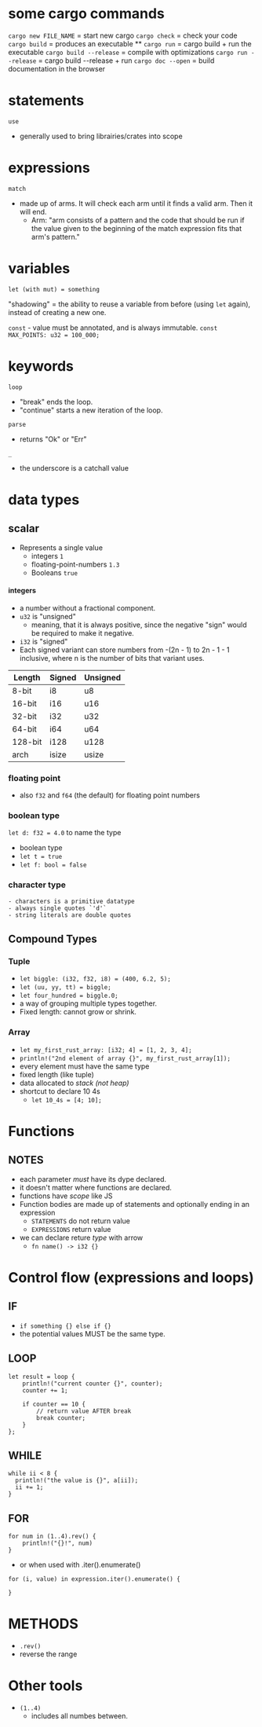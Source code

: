 
# some cargo **commands**

`cargo new FILE_NAME` = start new cargo
`cargo check` = check your code
`cargo build` = produces an executable
\*\* `cargo run` = cargo build + run the executable
`cargo build --release` = compile with optimizations
`cargo run --release` = cargo build --release + run
`cargo doc --open` = build documentation in the browser

# statements

`use`

- generally used to bring librairies/crates into scope

# expressions

`match`

- made up of arms. It will check each arm until it finds a valid arm. Then it will end.
  - Arm: "arm consists of a pattern and the code that should be run if the value given to the beginning of the match expression fits that arm's pattern."

# variables

`let (with mut) = something`

"shadowing" = the ability to reuse a variable from before (using `let` again), instead of creating a new one.

`const` - value must be annotated, and is always immutable.
`const MAX_POINTS: u32 = 100_000;`

# keywords

`loop`

- "break" ends the loop.
- "continue" starts a new iteration of the loop.

`parse`

- returns "Ok" or "Err"

`_`

- the underscore is a catchall value

# data types

## scalar

- Represents a single value
  - integers `1`
  - floating-point-numbers `1.3`
  - Booleans `true`

#### integers

- a number without a fractional component.
- `u32` is "unsigned"
  - meaning, that it is always positive, since the negative "sign" would be required to make it negative.
- `i32` is "signed"
- Each signed variant can store numbers from -(2n - 1) to 2n - 1 - 1 inclusive, where n is the number of bits that variant uses.

| Length  | Signed | Unsigned |
| ------- | ------ | -------- |
| 8-bit   | i8     | u8       |
| 16-bit  | i16    | u16      |
| 32-bit  | i32    | u32      |
| 64-bit  | i64    | u64      |
| 128-bit | i128   | u128     |
| arch    | isize  | usize    |

### floating point

- also `f32` and `f64` (the default) for floating point numbers

### boolean type

`let d: f32 = 4.0` to name the type

- boolean type
- `let t = true`
- `let f: bool = false`

### character type

    - characters is a primitive datatype
    - always single quotes `'d'`
    - string literals are double quotes

## Compound Types

### Tuple

- `let biggle: (i32, f32, i8) = (400, 6.2, 5);`
- `let (uu, yy, tt) = biggle;`
- `let four_hundred = biggle.0;`
- a way of grouping multiple types together.
- Fixed length: cannot grow or shrink.

### Array

- `let my_first_rust_array: [i32; 4] = [1, 2, 3, 4];`
- `println!("2nd element of array {}", my_first_rust_array[1]);`
- every element must have the same type
- fixed length (like tuple)
- data allocated to _stack (not heap)_
- shortcut to declare 10 4s
  - `let 10_4s = [4; 10];`

# Functions

## NOTES

- each parameter _must_ have its dype declared.
- it doesn't matter where functions are declared.
- functions have _scope_ like JS
- Function bodies are made up of statements and optionally ending in an expression
  - `STATEMENTS` do not return value
  - `EXPRESSIONS` return value
- we can declare reture _type_ with arrow
  - `fn name() -> i32 {}`

# Control flow (expressions and loops)

## IF

- `if something {} else if {}`
- the potential values MUST be the same type.

## LOOP

```
let result = loop {
    println!("current counter {}", counter);
    counter += 1;

    if counter == 10 {
        // return value AFTER break
        break counter;
    }
};
```

## WHILE

```
while ii < 8 {
  println!("the value is {}", a[ii]);
  ii += 1;
}
```

## FOR

```
for num in (1..4).rev() {
    println!("{}!", num)
}
```
- or when used with .iter().enumerate()
```
for (i, value) in expression.iter().enumerate() {

}
```

# METHODS

- `.rev()`
- reverse the range

# Other tools

- `(1..4)`
  - includes all numbes between.
